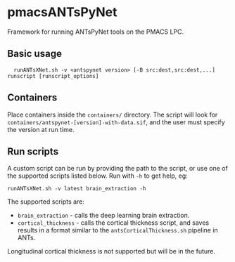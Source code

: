 # pmacsANTsPyNet
Framework for running ANTsPyNet tools on the PMACS LPC.


## Basic usage

```
  runANTsXNet.sh -v <antspynet version> [-B src:dest,src:dest,...] runscript [runscript_options]
```

## Containers

Place containers inside the `containers/` directory. The script will look for
`containers/antspynet-[version]-with-data.sif`, and the user must specify the version at
run time.


## Run scripts

A custom script can be run by providing the path to the script, or use one of the
supported scripts listed below. Run with `-h` to get help, eg:
```
runANTsXNet.sh -v latest brain_extraction -h
```

The supported scripts are:

* `brain_extraction` - calls the deep learning brain extraction.
* `cortical_thickness` - calls the cortical thickness script, and saves results in a
  format similar to the `antsCorticalThickness.sh` pipeline in ANTs.

Longitudinal cortical thickness is not supported but will be in the future.